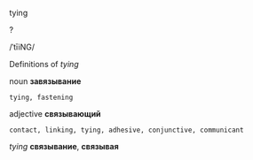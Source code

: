 tying

?

/ˈtīiNG/

Definitions of _tying_

noun
**завязывание**

    tying, fastening

adjective
**связывающий**

    contact, linking, tying, adhesive, conjunctive, communicant

_tying_
**связывание**, **связывая**